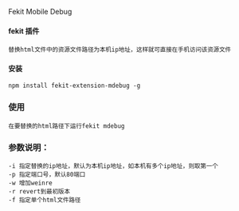 Fekit Mobile Debug
#### fekit 插件
	替换html文件中的资源文件路径为本机ip地址，这样就可直接在手机访问该资源文件

#### 安装
    
    npm install fekit-extension-mdebug -g

### 使用

	在要替换的html路径下运行fekit mdebug

### 参数说明：
	-i 指定替换的ip地址，默认为本机ip地址，如本机有多个ip地址，则取第一个
	-p 指定端口号，默认80端口
	-w 增加weinre
	-r revert到最初版本
	-f 指定单个html文件路径